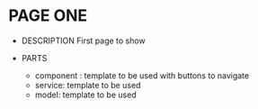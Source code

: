 PAGE ONE
========

* DESCRIPTION
    First page to show

* PARTS
    - component : template to be used with buttons to navigate
    - service:  template to be used
    - model: template to be used
